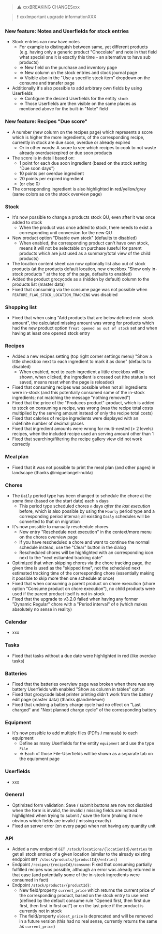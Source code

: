 > ⚠️ xxxBREAKING CHANGESxxx

> ❗ xxxImportant upgrade informationXXX

### New feature: Notes and Userfields for stock entries

- Stock entries can now have notes
  - For example to distinguish between same, yet different products (e.g. having only a generic product "Chocolate" and note in that field what special one it is exactly this time - an alternative to have sub products)
  - => New field on the purchase and inventory page
  - => New column on the stock entries and stock journal page
  - => Visible also in the "Use a specific stock item" dropdown on the consume and transfer page
- Additionally it's also possible to add arbitrary own fields by using Userfields
  - => Configure the desired Userfields for the entity `stock`
  - => Those Userfields are then visible on the same places as mentioned above for the built-in "Note" field

### New feature: Recipes "Due score"

- A number (new column on the recipes page) which represents a score which is higher the more ingredients, of the corresponding recipe, currently in stock are due soon, overdue or already expired
  - Or in other words: A score to see which recipes to cook to not waste already overdue/expired or due soon products
- The score is in detail based on:
  - 1 point for each due soon ingredient (based on the stock setting "Due soon days")
  - 10 points per overdue ingredient
  - 20 points per expired ingredient
  - (or else 0)
- The corresponding ingredient is also highlighted in red/yellow/grey (same colors as on the stock overview page)

### Stock

- It's now possible to change a products stock QU, even after it was once added to stock
  - When the product was once added to stock, there needs to exist a corresponding unit conversion for the new QU
- New product option "Disable own stock" (defaults to disabled)
  - When enabled, the corresponding product can't have own stock, means it will not be selectable on purchase (useful for parent products which are just used as a summary/total view of the child products)
- The location content sheet can now optionally list also out of stock products (at the products default location, new checkbox "Show only in-stock products " at the top of the page, defaults to enabled)
- Added the product grocycode as a (hidden by default) column to the products list (master data)
- Fixed that consuming via the consume page was not possible when `FEATURE_FLAG_STOCK_LOCATION_TRACKING` was disabled

### Shopping list

- Fixed that when using "Add products that are below defined min. stock amount", the calculated missing amount was wrong for products which had the new product option `Treat opened as out of stock` set and when having at least one opened stock entry

### Recipes

- Added a new recipes setting (top right corner settings menu) "Show a little checkbox next to each ingredient to mark it as done" (defaults to disabled)
  - When enabled, next to each ingredient a little checkbox will be shown, when clicked, the ingredient is crossed out (the status is not saved, means reset when the page is reloaded)
- Fixed that consuming recipes was possible when not all ingredients were in-stock (and this potentially consumed some of the in-stock ingredients; not matching the message "nothing removed")
- Fixed that the price of the "Produces product"-product, which is added to stock on consuming a recipe, was wrong (was the recipe total costs multiplied by the serving amount instead of only the recipe total costs)
- Fixed that calories of recipe ingredients were displayed with an indefinite number of decimal places
- Fixed that ingredient amounts were wrong for multi-nested (> 2 levels) recipes, when the included recipe used an serving amount other than 1
- Fixed that searching/filtering the recipe gallery view did not work correctly

### Meal plan

- Fixed that it was not possible to print the meal plan (and other pages) in landscape (thanks @miguelangel-nubla)

### Chores

- The `Daily` period type has been changed to schedule the chore at the _same time_ (based on the start date) each `n` days
  - This period type scheduled chores `n` days _after the last execution_ before, which is also possible by using the `Hourly` period type and a corresponding period interval; all existing `Daily` schedules will be converted to that on migration
- It's now possible to manually reschedule chores
  - New entry "Reschedule next execution" in the context/more menu on the chores overview page
  - If you have rescheduled a chore and want to continue the normal schedule instead, use the "Clear" button in the dialog
  - Rescheduled chores will be highlighted with an corresponding icon next to the "next estiamted tracking date"
- Optimized that when skipping chores via the chore tracking page, the given time is used as the "skipped time", not the scheduled next estimated tracking time of the corresponding chore (essentially making it possible to skip more then one schedule at once)
- Fixed that when consuming a parent product on chore execution (chore option "Consume product on chore execution"), no child products were used if the parent product itself is not in-stock
- Fixed that the upgrade to v3.2.0 failed when having any former "Dynamic Regular" chore with a "Period interval" of `0` (which makes absolutely no sense in reality)

### Calendar

- xxx

### Tasks

- Fixed that tasks without a due date were highlighted in red (like overdue tasks)

### Batteries

- Fixed that the batteries overview page was broken when there was any battery Userfields with enabled "Show as column in tables" option
- Fixed that grocycode label printer printing didn't work from the battery edit page (master data) (thanks @andreheuer)
- Fixed that undoing a battery charge cycle had no effect on "Last charged" and "Next planned charge cycle" of the corresponding battery

### Equipment

- It's now possible to add multiple files (PDFs / manuals) to each equipment
  - Define as many Userfields for the entity `equipment` and use the type `File`
  - => Each of those File-Userfields will be shown as a separate tab on the equipment page

### Userfields

- xxx

### General

- Optimized form validation: Save / submit buttons are now not disabled when the form is invalid, the invalid / missing fields are instead highlighted when trying to submit / save the form (making it more obvious which fields are invalid / missing exactly)
- Fixed an server error (on every page) when not having any quantity unit

### API

- Added a new endpoint `GET /stock/locations/{locationId}/entries` to get all stock entries of a given location (similar to the already existing endpoint `GET /stock/products/{productId}/entries`)
- Endpoint `/recipes/{recipeId}/consume`: Fixed that consuming partially fulfilled recipes was possible, although an error was already returned in that case (and potentially some of the in-stock ingredients were consumed in fact)
- Endpoint `/stock/products/{productId}`:
  - New field/property `current_price` which returns the current price of the corresponding product, based on the stock entry to use next (defined by the default consume rule "Opened first, then first due first, then first in first out") or on the last price if the product is currently not in stock
  - The field/property  `oldest_price` is deprecated and will be removed in a future version (this had no real sense, currently returns the same as `current_price`)
